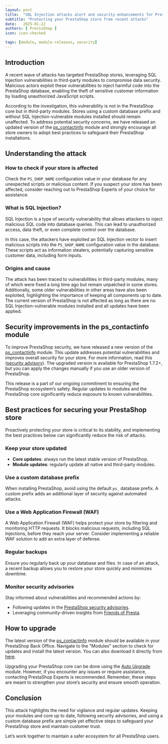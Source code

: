 ```yaml
---
layout: post
title:  "SQL Injection attacks alert and security enhancements for PrestaShop"
subtitle: "Protecting your PrestaShop store from recent attacks"
date:   2025-01-22
authors: [ PrestaShop ]
icon: icon-checked

tags: [module, module-releases, security]
---
```


## Introduction

A recent wave of attacks has targeted PrestaShop stores, leveraging SQL Injection vulnerabilities in third-party modules to compromise data security. Malicious actors exploit these vulnerabilities to inject harmful code into the PrestaShop database, enabling the theft of sensitive customer information by loading unauthorized JavaScript scripts.

According to the investigation, this vulnerability is not in the PrestaShop core but in third-party modules. Stores using a custom database prefix and without SQL Injection-vulnerable modules installed should remain unaffected. To address potential security concerns, we have released an updated version of the [ps_contactinfo](https://github.com/PrestaShop/ps_contactinfo) module and strongly encourage all store owners to adopt best practices to safeguard their PrestaShop installations.

## Understanding the attack

### How to check if your store is affected

Check the `PS_SHOP_NAME` configuration value in your database for any unexpected scripts or malicious content. If you suspect your store has been affected, consider reaching out to PrestaShop Experts of your choice for assistance.

### What is SQL Injection?

SQL Injection is a type of security vulnerability that allows attackers to inject malicious SQL code into database queries. This can lead to unauthorized access, data theft, or even complete control over the database.

In this case, the attackers have exploited an SQL Injection vector to insert malicious scripts into the `PS_SHOP_NAME` configuration value in the database. These scripts act as information stealers, potentially capturing sensitive customer data, including form inputs.

### Origins and cause

The attack has been traced to vulnerabilities in third-party modules, many of which were fixed a long time ago but remain unpatched in some stores. Additionally, some older vulnerabilities in other areas have also been exploited, highlighting the importance of keeping all components up to date. The current version of PrestaShop is not affected as long as there are no SQL Injection-vulnerable modules installed and all updates have been applied.

## Security improvements in the ps_contactinfo module

To improve PrestaShop security, we have released a new version of the [ps_contactinfo](https://github.com/PrestaShop/ps_contactinfo) module. This update addresses potential vulnerabilities and improves overall security for your store. For more information, read this ([security advisory](https://github.com/PrestaShop/ps_contactinfo/security/advisories/GHSA-35pq-7pv2-2rfw)). The upgraded version is available for PrestaShop 1.7.2+, but you can apply the changes manually if you use an older version of PrestaShop.

This release is a part of our ongoing commitment to ensuring the PrestaShop ecosystem’s safety. Regular updates to modules and the PrestaShop core significantly reduce exposure to known vulnerabilities.

## Best practices for securing your PrestaShop store

Proactively protecting your store is critical to its stability, and implementing the best practices below can significantly reduce the risk of attacks.

### Keep your store updated

- **Core updates**: always run the latest stable version of PrestaShop.
- **Module updates**: regularly update all native and third-party modules.

### Use a custom database prefix

When installing PrestaShop, avoid using the default `ps_` database prefix. A custom prefix adds an additional layer of security against automated attacks.

### Use a Web Application Firewall (WAF)

A Web Application Firewall (WAF) helps protect your store by filtering and monitoring HTTP requests. It blocks malicious requests, including SQL Injections, before they reach your server. Consider implementing a reliable WAF solution to add an extra layer of defense.

### Regular backups

Ensure you regularly back up your database and files. In case of an attack, a recent backup allows you to restore your store quickly and minimizes downtime.

### Monitor security advisories

Stay informed about vulnerabilities and recommended actions by:
- Following updates in the [PrestaShop security advisories](https://github.com/PrestaShop/PrestaShop/security/advisories).
- Leveraging community-driven insights from [Friends of Presta](https://security.friendsofpresta.org/).

## How to upgrade

The latest version of the [ps_contactinfo](https://github.com/PrestaShop/ps_contactinfo) module should be available in your PrestaShop Back Office. Navigate to the "Modules" section to check for updates and install the latest version. You can also download it directly from [here](https://github.com/PrestaShop/ps_contactinfo/releases/download/v3.3.3/ps_contactinfo.zip).

Upgrading your PrestaShop core can be done using the [Auto Upgrade](https://github.com/PrestaShop/autoupgrade) module. However, if you encounter any issues or require assistance, contacting PrestaShop Experts is recommended. Remember, these steps are meant to strengthen your store’s security and ensure smooth operation.

## Conclusion

This attack highlights the need for vigilance and regular updates. Keeping your modules and core up to date, following security advisories, and using a custom database prefix are simple yet effective steps to safeguard your PrestaShop store and maintain customer trust.

Let’s work together to maintain a safer ecosystem for all PrestaShop users.
